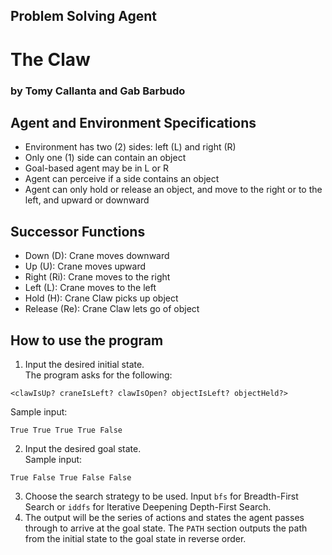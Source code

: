 ## Problem Solving Agent
# The Claw
### by Tomy Callanta and Gab Barbudo

## Agent and Environment Specifications
- Environment has two (2) sides: left (L) and right (R)
- Only one (1) side can contain an object
- Goal-based agent may be in L or R
- Agent can perceive if a side contains an object
- Agent can only hold or release an object, and move to the right or to the left, and upward or downward

## Successor Functions
- Down (D): Crane moves downward
- Up (U): Crane moves upward
- Right (Ri): Crane moves to the right
- Left (L): Crane moves to the left
- Hold (H): Crane Claw picks up object
- Release (Re): Crane Claw lets go of object

## How to use the program
1. Input the desired initial state.\
The program asks for the following:

```
<clawIsUp? craneIsLeft? clawIsOpen? objectIsLeft? objectHeld?>
```
Sample input:
```
True True True True False
```

2. Input the desired goal state.\
Sample input:
```
True False True False False
```
3. Choose the search strategy to be used. Input `bfs` for Breadth-First Search or `iddfs` for Iterative Deepening Depth-First Search.
4. The output will be the series of actions and states the agent passes through to arrive at the goal state. The `PATH` section outputs the path from the initial state to the goal state in reverse order.